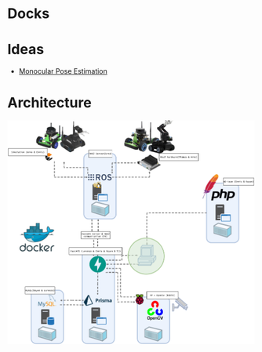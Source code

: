 # Docks

# Ideas
- [Monocular Pose Estimation](./Ideas/Monocular_Pose_Estimation.md)

# Architecture
![architecture_diagram](./resources/architecture_diagram.png)
